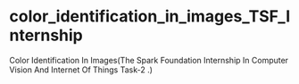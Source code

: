 # color_identification_in_images_TSF_Internship
Color Identification In Images(The Spark Foundation Internship In Computer Vision And Internet Of Things Task-2 .)
